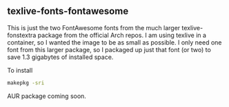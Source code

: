 ## texlive-fonts-fontawesome

This is just the two FontAwesome fonts from the much larger texlive-fonstextra package from the official Arch repos. I am using texlive in a container, so I wanted the image to be as small as possible. I only need one font from this larger package, so I packaged up just that font (or two) to save 1.3 gigabytes of installed space.

To install

```bash
makepkg -sri
```

AUR package coming soon.
